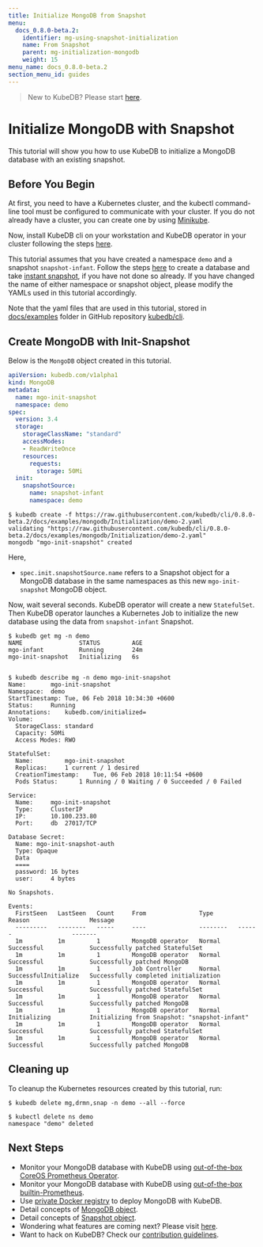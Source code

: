 ```yaml
---
title: Initialize MongoDB from Snapshot
menu:
  docs_0.8.0-beta.2:
    identifier: mg-using-snapshot-initialization
    name: From Snapshot
    parent: mg-initialization-mongodb
    weight: 15
menu_name: docs_0.8.0-beta.2
section_menu_id: guides
---
```

> New to KubeDB? Please start [here](/docs/0.8.0-beta.2/concepts/README).

# Initialize MongoDB with Snapshot

This tutorial will show you how to use KubeDB to initialize a MongoDB database with an existing snapshot.

## Before You Begin

At first, you need to have a Kubernetes cluster, and the kubectl command-line tool must be configured to communicate with your cluster. If you do not already have a cluster, you can create one by using [Minikube](https://github.com/kubernetes/minikube).

Now, install KubeDB cli on your workstation and KubeDB operator in your cluster following the steps [here](/docs/0.8.0-beta.2/setup/install).

This tutorial assumes that you have created a namespace `demo` and a snapshot `snapshot-infant`. Follow the steps [here](/docs/0.8.0-beta.2/guides/mongodb/snapshot/backup-and-restore) to create a database and take [instant snapshot](/docs/0.8.0-beta.2/guides/mongodb/snapshot/backup-and-restore#instant-backups), if you have not done so already. If you have changed the name of either namespace or snapshot object, please modify the YAMLs used in this tutorial accordingly.

Note that the yaml files that are used in this tutorial, stored in [docs/examples](https://github.com/kubedb/cli/tree/master/docs/examples) folder in GitHub repository [kubedb/cli](https://github.com/kubedb/cli).

## Create MongoDB with Init-Snapshot

Below is the `MongoDB` object created in this tutorial.

```yaml
apiVersion: kubedb.com/v1alpha1
kind: MongoDB
metadata:
  name: mgo-init-snapshot
  namespace: demo
spec:
  version: 3.4
  storage:
    storageClassName: "standard"
    accessModes:
    - ReadWriteOnce
    resources:
      requests:
        storage: 50Mi
  init:
    snapshotSource:
      name: snapshot-infant
      namespace: demo
```

```console
$ kubedb create -f https://raw.githubusercontent.com/kubedb/cli/0.8.0-beta.2/docs/examples/mongodb/Initialization/demo-2.yaml
validating "https://raw.githubusercontent.com/kubedb/cli/0.8.0-beta.2/docs/examples/mongodb/Initialization/demo-2.yaml"
mongodb "mgo-init-snapshot" created
```

Here,

- `spec.init.snapshotSource.name` refers to a Snapshot object for a MongoDB database in the same namespaces as this new `mgo-init-snapshot` MongoDB object.

Now, wait several seconds. KubeDB operator will create a new `StatefulSet`. Then KubeDB operator launches a Kubernetes Job to initialize the new database using the data from `snapshot-infant` Snapshot.

```console
$ kubedb get mg -n demo
NAME                STATUS         AGE
mgo-infant          Running        24m
mgo-init-snapshot   Initializing   6s


$ kubedb describe mg -n demo mgo-init-snapshot
Name:		mgo-init-snapshot
Namespace:	demo
StartTimestamp:	Tue, 06 Feb 2018 10:34:30 +0600
Status:		Running
Annotations:	kubedb.com/initialized=
Volume:
  StorageClass:	standard
  Capacity:	50Mi
  Access Modes:	RWO

StatefulSet:
  Name:			mgo-init-snapshot
  Replicas:		1 current / 1 desired
  CreationTimestamp:	Tue, 06 Feb 2018 10:11:54 +0600
  Pods Status:		1 Running / 0 Waiting / 0 Succeeded / 0 Failed

Service:
  Name:		mgo-init-snapshot
  Type:		ClusterIP
  IP:		10.100.233.80
  Port:		db	27017/TCP

Database Secret:
  Name:	mgo-init-snapshot-auth
  Type:	Opaque
  Data
  ====
  password:	16 bytes
  user:		4 bytes

No Snapshots.

Events:
  FirstSeen   LastSeen   Count     From               Type       Reason                 Message
  ---------   --------   -----     ----               --------   ------                 -------
  1m          1m         1         MongoDB operator   Normal     Successful             Successfully patched StatefulSet
  1m          1m         1         MongoDB operator   Normal     Successful             Successfully patched MongoDB
  1m          1m         1         Job Controller     Normal     SuccessfulInitialize   Successfully completed initialization
  1m          1m         1         MongoDB operator   Normal     Successful             Successfully patched StatefulSet
  1m          1m         1         MongoDB operator   Normal     Successful             Successfully patched MongoDB
  1m          1m         1         MongoDB operator   Normal     Initializing           Initializing from Snapshot: "snapshot-infant"
  1m          1m         1         MongoDB operator   Normal     Successful             Successfully patched StatefulSet
  1m          1m         1         MongoDB operator   Normal     Successful             Successfully patched MongoDB
```

## Cleaning up

To cleanup the Kubernetes resources created by this tutorial, run:

```console
$ kubedb delete mg,drmn,snap -n demo --all --force

$ kubectl delete ns demo
namespace "demo" deleted
```

## Next Steps

- Monitor your MongoDB database with KubeDB using [out-of-the-box CoreOS Prometheus Operator](/docs/0.8.0-beta.2/guides/mongodb/monitoring/using-coreos-prometheus-operator).
- Monitor your MongoDB database with KubeDB using [out-of-the-box builtin-Prometheus](/docs/0.8.0-beta.2/guides/mongodb/monitoring/using-builtin-prometheus).
- Use [private Docker registry](/docs/0.8.0-beta.2/guides/mongodb/private-registry/using-private-registry) to deploy MongoDB with KubeDB.
- Detail concepts of [MongoDB object](/docs/0.8.0-beta.2/concepts/databases/mongodb).
- Detail concepts of [Snapshot object](/docs/0.8.0-beta.2/concepts/snapshot).
- Wondering what features are coming next? Please visit [here](/docs/0.8.0-beta.2/roadmap).
- Want to hack on KubeDB? Check our [contribution guidelines](/docs/0.8.0-beta.2/CONTRIBUTING).
